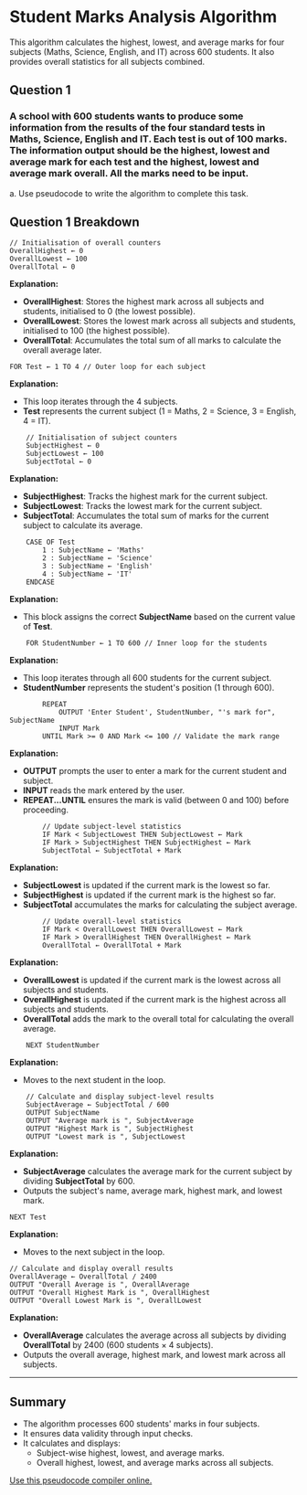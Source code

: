 # Student Marks Analysis Algorithm

This algorithm calculates the highest, lowest, and average marks for four subjects (Maths, Science, English, and IT) across 600 students. It also provides overall statistics for all subjects combined.

## Question 1  
### A school with 600 students wants to produce some information from the results of the four standard tests in Maths, Science, English and IT. Each test is out of 100 marks. The information output should be the highest, lowest and average mark for each test and the highest, lowest and average mark overall. All the marks need to be input. 
a. Use pseudocode to write the algorithm to complete this task.

## Question 1 Breakdown

```pseudocode
// Initialisation of overall counters
OverallHighest ← 0
OverallLowest ← 100
OverallTotal ← 0
```
**Explanation:**
- **OverallHighest**: Stores the highest mark across all subjects and students, initialised to 0 (the lowest possible).
- **OverallLowest**: Stores the lowest mark across all subjects and students, initialised to 100 (the highest possible).
- **OverallTotal**: Accumulates the total sum of all marks to calculate the overall average later.

```pseudocode
FOR Test ← 1 TO 4 // Outer loop for each subject
```
**Explanation:**
- This loop iterates through the 4 subjects.
- **Test** represents the current subject (1 = Maths, 2 = Science, 3 = English, 4 = IT).

```pseudocode
    // Initialisation of subject counters
    SubjectHighest ← 0
    SubjectLowest ← 100
    SubjectTotal ← 0
```
**Explanation:**
- **SubjectHighest**: Tracks the highest mark for the current subject.
- **SubjectLowest**: Tracks the lowest mark for the current subject.
- **SubjectTotal**: Accumulates the total sum of marks for the current subject to calculate its average.

```pseudocode
    CASE OF Test
        1 : SubjectName ← 'Maths'
        2 : SubjectName ← 'Science'
        3 : SubjectName ← 'English'
        4 : SubjectName ← 'IT'
    ENDCASE
```
**Explanation:**
- This block assigns the correct **SubjectName** based on the current value of **Test**.

```pseudocode
    FOR StudentNumber ← 1 TO 600 // Inner loop for the students
```
**Explanation:**
- This loop iterates through all 600 students for the current subject.
- **StudentNumber** represents the student's position (1 through 600).

```pseudocode
        REPEAT
            OUTPUT 'Enter Student', StudentNumber, "'s mark for", SubjectName
            INPUT Mark
        UNTIL Mark >= 0 AND Mark <= 100 // Validate the mark range
```
**Explanation:**
- **OUTPUT** prompts the user to enter a mark for the current student and subject.
- **INPUT** reads the mark entered by the user.
- **REPEAT...UNTIL** ensures the mark is valid (between 0 and 100) before proceeding.

```pseudocode
        // Update subject-level statistics
        IF Mark < SubjectLowest THEN SubjectLowest ← Mark
        IF Mark > SubjectHighest THEN SubjectHighest ← Mark
        SubjectTotal ← SubjectTotal + Mark
```
**Explanation:**
- **SubjectLowest** is updated if the current mark is the lowest so far.
- **SubjectHighest** is updated if the current mark is the highest so far.
- **SubjectTotal** accumulates the marks for calculating the subject average.

```pseudocode
        // Update overall-level statistics
        IF Mark < OverallLowest THEN OverallLowest ← Mark
        IF Mark > OverallHighest THEN OverallHighest ← Mark
        OverallTotal ← OverallTotal + Mark
```
**Explanation:**
- **OverallLowest** is updated if the current mark is the lowest across all subjects and students.
- **OverallHighest** is updated if the current mark is the highest across all subjects and students.
- **OverallTotal** adds the mark to the overall total for calculating the overall average.

```pseudocode
    NEXT StudentNumber
```
**Explanation:**
- Moves to the next student in the loop.

```pseudocode
    // Calculate and display subject-level results
    SubjectAverage ← SubjectTotal / 600
    OUTPUT SubjectName
    OUTPUT "Average mark is ", SubjectAverage
    OUTPUT "Highest Mark is ", SubjectHighest
    OUTPUT "Lowest mark is ", SubjectLowest
```
**Explanation:**
- **SubjectAverage** calculates the average mark for the current subject by dividing **SubjectTotal** by 600.
- Outputs the subject's name, average mark, highest mark, and lowest mark.

```pseudocode
NEXT Test
```
**Explanation:**
- Moves to the next subject in the loop.

```pseudocode
// Calculate and display overall results
OverallAverage ← OverallTotal / 2400
OUTPUT "Overall Average is ", OverallAverage
OUTPUT "Overall Highest Mark is ", OverallHighest
OUTPUT "Overall Lowest Mark is ", OverallLowest
```
**Explanation:**
- **OverallAverage** calculates the average across all subjects by dividing **OverallTotal** by 2400 (600 students × 4 subjects).
- Outputs the overall average, highest mark, and lowest mark across all subjects.

---

## Summary
- The algorithm processes 600 students' marks in four subjects.
- It ensures data validity through input checks.
- It calculates and displays:
  - Subject-wise highest, lowest, and average marks.
  - Overall highest, lowest, and average marks across all subjects.

[Use this pseudocode compiler online.](https://pseudocode.deepjain.com/)


